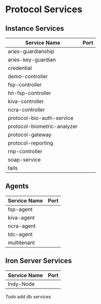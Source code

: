 # Protocol Services


## Instance Services
| Service Name                | Port                   |
|-----------------------------| ---------------------- |
| aries-guardianship          |                        |
| aries-key-guardian          |                        |
| credential                  |                        |
| demo-controller             |                        |
| fsp-controller              |                        |
| hn-fsp-controller           |                        |
| kiva-controller             |                        |
| ncra-controller             |                        |
| protocol-bio-auth-service   |                        |
| protocol-biometric-analyzer |                        |
| protocol-gateway            |                        |
| protocol-reporting          |                        |
| rnp-controller              |                        |
| soap-service                |                        |
| tails                       |                        |


## Agents
| Service Name | Port                   |
|--------------| ---------------------- |
| fsp-agent    |                        |
| kiva-agent   |                        |
| ncra-agent   |                        |
| tdc-agent    |                        |
| multitenant  |                        |

## Iron Server Services
| Service Name        | Port                   |
| ------------------- | ---------------------- |
| Indy-Node           |                        |  
*Todo* add db services





